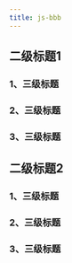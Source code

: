 ```yaml
---
title: js-bbb
--- 
```


## 二级标题1

### 1、三级标题

### 2、三级标题

### 3、三级标题

## 二级标题2

### 1、三级标题

### 2、三级标题

### 3、三级标题
